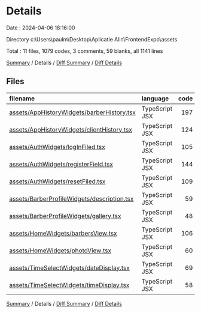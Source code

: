 # Details

Date : 2024-04-06 18:16:00

Directory c:\\Users\\paulm\\Desktop\\Aplicatie Alin\\FrontendExpo\\assets

Total : 11 files,  1079 codes, 3 comments, 59 blanks, all 1141 lines

[Summary](results.md) / Details / [Diff Summary](diff.md) / [Diff Details](diff-details.md)

## Files
| filename | language | code | comment | blank | total |
| :--- | :--- | ---: | ---: | ---: | ---: |
| [assets/AppHistoryWidgets/barberHistory.tsx](/assets/AppHistoryWidgets/barberHistory.tsx) | TypeScript JSX | 197 | 0 | 11 | 208 |
| [assets/AppHistoryWidgets/clientHistory.tsx](/assets/AppHistoryWidgets/clientHistory.tsx) | TypeScript JSX | 124 | 0 | 6 | 130 |
| [assets/AuthWidgets/logInFiled.tsx](/assets/AuthWidgets/logInFiled.tsx) | TypeScript JSX | 105 | 0 | 4 | 109 |
| [assets/AuthWidgets/registerField.tsx](/assets/AuthWidgets/registerField.tsx) | TypeScript JSX | 144 | 0 | 5 | 149 |
| [assets/AuthWidgets/resetFiled.tsx](/assets/AuthWidgets/resetFiled.tsx) | TypeScript JSX | 109 | 0 | 2 | 111 |
| [assets/BarberProfileWidgets/description.tsx](/assets/BarberProfileWidgets/description.tsx) | TypeScript JSX | 59 | 0 | 2 | 61 |
| [assets/BarberProfileWidgets/gallery.tsx](/assets/BarberProfileWidgets/gallery.tsx) | TypeScript JSX | 48 | 0 | 2 | 50 |
| [assets/HomeWidgets/barbersView.tsx](/assets/HomeWidgets/barbersView.tsx) | TypeScript JSX | 106 | 0 | 6 | 112 |
| [assets/HomeWidgets/photoView.tsx](/assets/HomeWidgets/photoView.tsx) | TypeScript JSX | 60 | 1 | 8 | 69 |
| [assets/TimeSelectWidgets/dateDisplay.tsx](/assets/TimeSelectWidgets/dateDisplay.tsx) | TypeScript JSX | 69 | 2 | 3 | 74 |
| [assets/TimeSelectWidgets/timeDisplay.tsx](/assets/TimeSelectWidgets/timeDisplay.tsx) | TypeScript JSX | 58 | 0 | 10 | 68 |

[Summary](results.md) / Details / [Diff Summary](diff.md) / [Diff Details](diff-details.md)